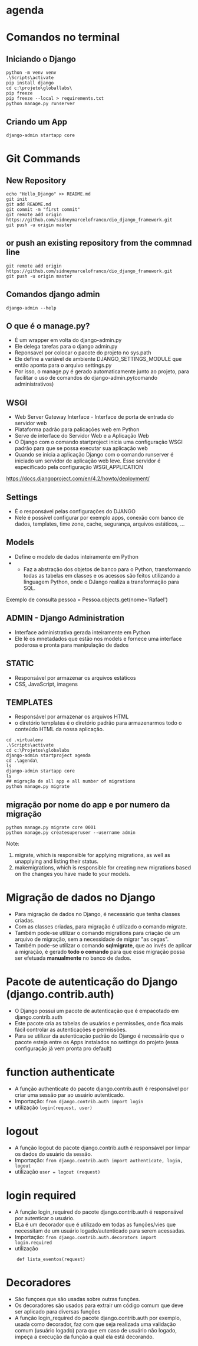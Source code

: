 # agenda

# Comandos no terminal

## Iniciando o Django
```
python -m venv venv
.\Scripts\activate
pip install django
cd c:\projeto\globallabs\
pip freeze
pip freeze --local > requirements.txt
python manage.py runserver
```
## Criando um App
```
django-admin startapp core
```

# Git Commands
## New Repository
```
echo "Hello_Django" >> README.md
git init
git add README.md
git commit -m "first commit"
git remote add origin https://github.com/sidneymarcelofranco/dio_django_framework.git
git push -u origin master
```
## or push an existing repository from the commnad line
```
git remote add origin https://github.com/sidneymarcelofranco/dio_django_framework.git
git push -u origin master
```

## Comandos django admin

```
django-admin --help
```

## O que é o manage.py? 

* É um wrapper em volta do django-admin.py
* Ele delega tarefas para o django admin.py
* Reponsavel por colocar o pacote do projeto no sys.path
* Ele define a variável de ambiente DJANGO_SETTINGS_MODULE que então aponta para o arquivo settings.py
* Por isso, o manage.py é gerado automaticamente junto ao projeto, para facilitar o uso de comandos do django-admin.py(comando administrativos)

## WSGI
* Web Server Gateway Interface - Interface de porta de entrada do servidor web
* Plataforma padrão para palicações web em Python
* Serve de interface do Servidor Web e a Aplicação Web
* O Django com o comando startproject inicia uma configuração WSGI padrão para que se possa executar sua aplicação web
* Quando se inicia a aplicação Django com o comando runserver é iniciado um servidor de aplicação web leve. Esse servidor é especificado pela configuração WSGI_APPLICATION

https://docs.djangoproject.com/en/4.2/howto/deployment/

## Settings
* É o responsável pelas configurações do DJANGO
* Nele é possível configurar por exemplo apps, conexão com banco de dados, templates, time zone, cache, segurança, arquivos estáticos, ...

## Models
* Define o modelo de dados inteiramente em Python
* * Faz a abstração dos objetos de banco para o Python, transformando todas as tabelas em classes e os acessos são feitos utilizando a linguagem Python, onde o DJango realiza a transformação para SQL.

Exemplo de consulta 
  pessoa = Pessoa.objects.get(nome='Rafael')

## ADMIN - Django Administration
* Interface administrativa gerada inteiramente em Python
* Ele lê os mnetadados que estão nos models e fornece uma interface poderosa e pronta para manipulação de dados

## STATIC
* Responsável por armazenar os arquivos estáticos
* CSS, JavaScript, imagens

## TEMPLATES
* Responsável por armazenar os arquivos HTML
* o diretório templates é o diretório padrão para armazenarmos todo o conteúdo HTML da nossa aplicação.
```
cd .virtualenv
.\Scripts\activate
cd c:\Projetos\globalabs
django-admin startproject agenda
cd .\agenda\
ls
django-admin startapp core
ls
## migração de all app e all number of migrations
python manage.py migrate
```
## migração por nome do app e por numero da migração
```
python manage.py migrate core 0001
python manage.py createsuperuser --username admin
```
Note: 
  1. migrate, which is responsible for applying migrations, as well as unapplying and listing their status.
  2. makemigrations, which is responsible for creating new migrations based on the changes you have made to your models.


# Migração de dados no Django
* Para migração de dados no Django, é necessário que tenha classes criadas.
* Com as classes criadas, para migração é utilizado o comando migrate.
* Também pode-se utilizar o comando migrations para criação de um arquivo de migração, sem a necessidade de migrar "as cegas".
* Também pode-se utilizar o comando **sqlmigrate**, que ao invés de aplicar a migração, é gerado **todo o comando** para que esse migração possa ser efetuada **manualmente** no banco de dados.


# Pacote de autenticação do Django (django.contrib.auth)
* O Django possui um pacote de autenticação que é empacotado em django.contrib.auth
* Este pacote cria as tabelas de usuários e permissões, onde fica mais fácil controlar as autenticações e permissões.
* Para se utilizar da autenticação padrão do Django é necessãrio que o pacote esteja entre os Apps instalados no settings do projeto (essa configuração já vem pronta pro default)

# function authenticate
* A função authenticate do pacote django.contrib.auth é responsável por criar uma sessão par ao usuário autenticado.
* Importação: 
``` from django.contrib.auth import login  ```
* utilização
``` login(request, user)  ```
# logout
* A função logout do pacote django.contrib.auth é responsável por limpar os dados do usuário da sessão.
* Importação: 
``` from django.contrib.auth import authenticate, login, logout  ```
* utilização
``` user = logout (request)  ```

# login required
* A função login_required do pacote django.contrib.auth é responsável por autenticar o usuário.
* ELa é um decorador que é utilizado em todas as funções/vies que necessitam de um usuário logado/autenticado para serem acessadas.
* Importação: 
``` from django.contrib.auth.decorators import login.required  ```
* utilização
``` @login_required(login_url='/login/') 
    def lista_eventos(request)
```
# Decoradores
* São funçoes que são usadas sobre outras funções.
* Os decoradores são usados para extrair um código comum que deve ser aplicado para diversas funções
* A função login_required do pacote django.contrib.auth por exemplo, usada como decorador, faz com que seja realizada uma validação comum (usuário logado) para que em caso de usuário não logado, impeça a execução da função a qual ela está decorando.




  







